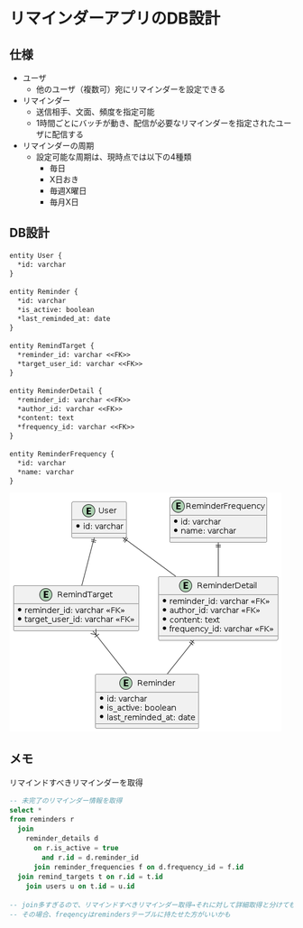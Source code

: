 # リマインダーアプリのDB設計

## 仕様

- ユーザ
  - 他のユーザ（複数可）宛にリマインダーを設定できる
- リマインダー
  - 送信相手、文面、頻度を指定可能
  - 1時間ごとにバッチが動き、配信が必要なリマインダーを指定されたユーザに配信する
- リマインダーの周期
  - 設定可能な周期は、現時点では以下の4種類
    - 毎日
    - X日おき
    - 毎週X曜日
    - 毎月X日

## DB設計

```plantuml
entity User {
  *id: varchar
}  

entity Reminder {
  *id: varchar
  *is_active: boolean
  *last_reminded_at: date
}

entity RemindTarget {
  *reminder_id: varchar <<FK>>
  *target_user_id: varchar <<FK>>
}

entity ReminderDetail {
  *reminder_id: varchar <<FK>>
  *author_id: varchar <<FK>>
  *content: text
  *frequency_id: varchar <<FK>>
}

entity ReminderFrequency {
  *id: varchar
  *name: varchar
}
```

![UML](reminder_erd.png)

## メモ

リマインドすべきリマインダーを取得

```SQL
-- 未完了のリマインダー情報を取得
select *
from reminders r
  join
    reminder_details d
      on r.is_active = true
        and r.id = d.reminder_id
      join reminder_frequencies f on d.frequency_id = f.id
  join remind_targets t on r.id = t.id
    join users u on t.id = u.id

-- join多すぎるので、リマインドすべきリマインダー取得→それに対して詳細取得と分けても良いかも
-- その場合、freqencyはremindersテーブルに持たせた方がいいかも
```
